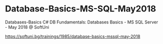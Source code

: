 # Database-Basics-MS-SQL-May2018
Databases-Basics
C# DB Fundamentals: Databases Basics - MS SQL Server - May 2018 @ SoftUni

https://softuni.bg/trainings/1985/database-basics-mssql-may-2018
